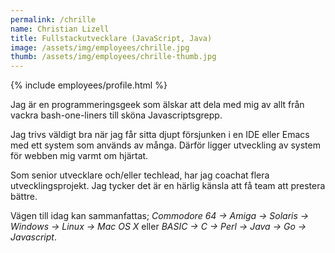 ```yaml
---
permalink: /chrille
name: Christian Lizell
title: Fullstackutvecklare (JavaScript, Java)
image: /assets/img/employees/chrille.jpg
thumb: /assets/img/employees/chrille-thumb.jpg
---
```

{% include employees/profile.html %}

Jag är en programmeringsgeek som älskar att dela med mig av allt
från vackra bash-one-liners till sköna Javascriptsgrepp.

Jag trivs väldigt bra när jag får sitta djupt försjunken i en IDE
eller Emacs med ett system som används av många. Därför ligger
utveckling av system för webben mig varmt om hjärtat.

Som senior utvecklare och/eller techlead, har jag coachat flera
utvecklingsprojekt. Jag tycker det är en härlig känsla att få
team att prestera bättre.

Vägen till idag kan sammanfattas;
_Commodore 64 -> Amiga -> Solaris -> Windows -> Linux -> Mac OS X_
eller
_BASIC -> C -> Perl -> Java -> Go -> Javascript_.
